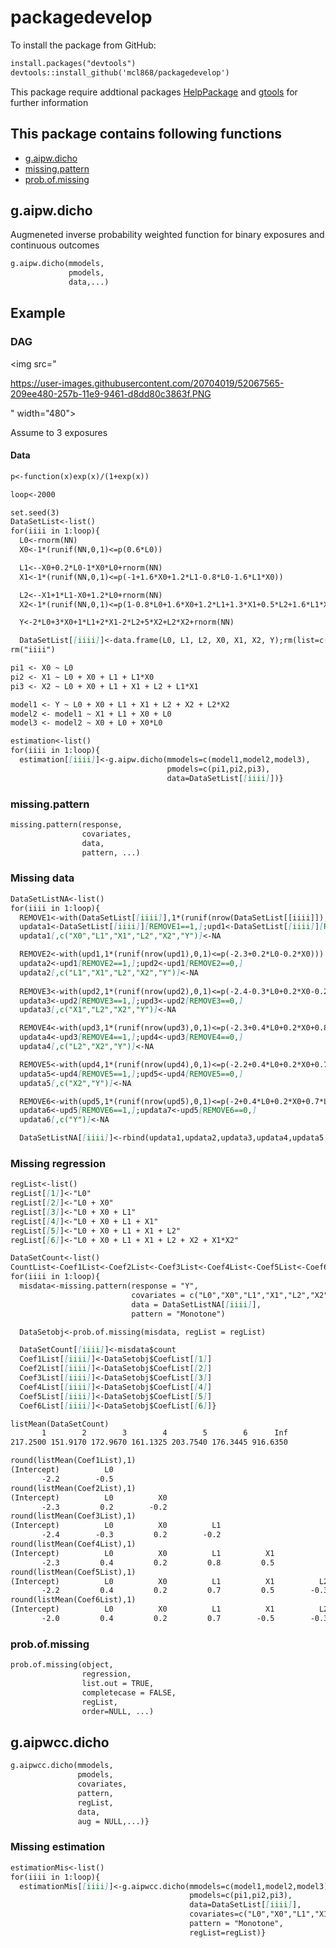 # packagedevelop

To install the package from GitHub:
```markdown
install.packages("devtools")
devtools::install_github('mcl868/packagedevelop')
```

This package require addtional packages 
[HelpPackage](https://github.com/mcl868/HelpPackage/blob/master/README.md)
and
[gtools](https://cran.r-project.org/web/packages/gtools/index.html)
for further information

## This package contains following functions
- [g.aipw.dicho](https://github.com/mcl868/packagedevelop/blob/master/README.md#gaipwdicho)
- [missing.pattern](https://github.com/mcl868/packagedevelop/blob/master/README.md#missingpattern)
- [prob.of.missing](https://github.com/mcl868/packagedevelop/blob/master/README.md#probofmissing)

## g.aipw.dicho
Augmeneted inverse probability weighted function for binary exposures and continuous outcomes
```markdown
g.aipw.dicho(mmodels,
             pmodels,
             data,...)
```

## Example
### DAG
<img src="

https://user-images.githubusercontent.com/20704019/52067565-209ee480-257b-11e9-9461-d8dd80c3863f.PNG

" width="480">

Assume to 3 exposures

#### Data
```markdown
p<-function(x)exp(x)/(1+exp(x))

loop<-2000

set.seed(3)
DataSetList<-list()
for(iiii in 1:loop){
  L0<-rnorm(NN)
  X0<-1*(runif(NN,0,1)<=p(0.6*L0))

  L1<--X0+0.2*L0-1*X0*L0+rnorm(NN)
  X1<-1*(runif(NN,0,1)<=p(-1+1.6*X0+1.2*L1-0.8*L0-1.6*L1*X0))

  L2<--X1+1*L1-X0+1.2*L0+rnorm(NN)
  X2<-1*(runif(NN,0,1)<=p(1-0.8*L0+1.6*X0+1.2*L1+1.3*X1+0.5*L2+1.6*L1*X1))

  Y<-2*L0+3*X0+1*L1+2*X1-2*L2+5*X2+L2*X2+rnorm(NN)

  DataSetList[[iiii]]<-data.frame(L0, L1, L2, X0, X1, X2, Y);rm(list=c("L0","L1","L2","X0","X1","X2","Y"))}
rm("iiii")

pi1 <- X0 ~ L0
pi2 <- X1 ~ L0 + X0 + L1 + L1*X0
pi3 <- X2 ~ L0 + X0 + L1 + X1 + L2 + L1*X1

model1 <- Y ~ L0 + X0 + L1 + X1 + L2 + X2 + L2*X2
model2 <- model1 ~ X1 + L1 + X0 + L0
model3 <- model2 ~ X0 + L0 + X0*L0

estimation<-list()
for(iiii in 1:loop){
  estimation[[iiii]]<-g.aipw.dicho(mmodels=c(model1,model2,model3), 
                                   pmodels=c(pi1,pi2,pi3), 
                                   data=DataSetList[[iiii]])}
```

### missing.pattern
```markdown
missing.pattern(response, 
                covariates, 
                data, 
                pattern, ...)
```

### Missing data
```markdown
DataSetListNA<-list()
for(iiii in 1:loop){
  REMOVE1<-with(DataSetList[[iiii]],1*(runif(nrow(DataSetList[[iiii]]),0,1)<=p(-2.2-0.5*L0)))
  updata1<-DataSetList[[iiii]][REMOVE1==1,];upd1<-DataSetList[[iiii]][REMOVE1==0,]
  updata1[,c("X0","L1","X1","L2","X2","Y")]<-NA

  REMOVE2<-with(upd1,1*(runif(nrow(upd1),0,1)<=p(-2.3+0.2*L0-0.2*X0)))
  updata2<-upd1[REMOVE2==1,];upd2<-upd1[REMOVE2==0,]
  updata2[,c("L1","X1","L2","X2","Y")]<-NA
  
  REMOVE3<-with(upd2,1*(runif(nrow(upd2),0,1)<=p(-2.4-0.3*L0+0.2*X0-0.2*L1)))
  updata3<-upd2[REMOVE3==1,];upd3<-upd2[REMOVE3==0,]
  updata3[,c("X1","L2","X2","Y")]<-NA

  REMOVE4<-with(upd3,1*(runif(nrow(upd3),0,1)<=p(-2.3+0.4*L0+0.2*X0+0.8*L1+0.5*X1)))
  updata4<-upd3[REMOVE4==1,];upd4<-upd3[REMOVE4==0,]
  updata4[,c("L2","X2","Y")]<-NA

  REMOVE5<-with(upd4,1*(runif(nrow(upd4),0,1)<=p(-2.2+0.4*L0+0.2*X0+0.7*L1+0.5*X1-0.3*L2)))
  updata5<-upd4[REMOVE5==1,];upd5<-upd4[REMOVE5==0,]
  updata5[,c("X2","Y")]<-NA

  REMOVE6<-with(upd5,1*(runif(nrow(upd5),0,1)<=p(-2+0.4*L0+0.2*X0+0.7*L1-0.5*X1-0.3*L2+1.2*X2-1.4*X1*X2)))
  updata6<-upd5[REMOVE6==1,];updata7<-upd5[REMOVE6==0,]
  updata6[,c("Y")]<-NA

  DataSetListNA[[iiii]]<-rbind(updata1,updata2,updata3,updata4,updata5,updata6,updata7)[sample(1:NN,NN),]}

```

### Missing regression
```markdown
regList<-list()
regList[[1]]<-"L0"
regList[[2]]<-"L0 + X0"
regList[[3]]<-"L0 + X0 + L1"
regList[[4]]<-"L0 + X0 + L1 + X1"
regList[[5]]<-"L0 + X0 + L1 + X1 + L2"
regList[[6]]<-"L0 + X0 + L1 + X1 + L2 + X2 + X1*X2"

DataSetCount<-list()
CountList<-Coef1List<-Coef2List<-Coef3List<-Coef4List<-Coef5List<-Coef6List<-list()
for(iiii in 1:loop){
  misdata<-missing.pattern(response = "Y",
                           covariates = c("L0","X0","L1","X1","L2","X2"),
                           data = DataSetListNA[[iiii]],
                           pattern = "Monotone")

  DataSetobj<-prob.of.missing(misdata, regList = regList)

  DataSetCount[[iiii]]<-misdata$count
  Coef1List[[iiii]]<-DataSetobj$CoefList[[1]]
  Coef2List[[iiii]]<-DataSetobj$CoefList[[2]]
  Coef3List[[iiii]]<-DataSetobj$CoefList[[3]]
  Coef4List[[iiii]]<-DataSetobj$CoefList[[4]]
  Coef5List[[iiii]]<-DataSetobj$CoefList[[5]]
  Coef6List[[iiii]]<-DataSetobj$CoefList[[6]]}

listMean(DataSetCount)
       1        2        3        4        5        6      Inf 
217.2500 151.9170 172.9670 161.1325 203.7540 176.3445 916.6350

round(listMean(Coef1List),1)
(Intercept)          L0 
       -2.2        -0.5 
round(listMean(Coef2List),1)
(Intercept)          L0          X0 
       -2.3         0.2        -0.2 
round(listMean(Coef3List),1)
(Intercept)          L0          X0          L1 
       -2.4        -0.3         0.2        -0.2 
round(listMean(Coef4List),1)
(Intercept)          L0          X0          L1          X1 
       -2.3         0.4         0.2         0.8         0.5 
round(listMean(Coef5List),1)
(Intercept)          L0          X0          L1          X1          L2 
       -2.2         0.4         0.2         0.7         0.5        -0.3 
round(listMean(Coef6List),1)
(Intercept)          L0          X0          L1          X1          L2          X2       X1:X2 
       -2.0         0.4         0.2         0.7        -0.5        -0.3         1.2        -1.4 

```


### prob.of.missing
```markdown
prob.of.missing(object,
                regression,
                list.out = TRUE,
                completecase = FALSE,
                regList,
                order=NULL, ...)
```




## g.aipwcc.dicho
```markdown
g.aipwcc.dicho(mmodels,
               pmodels,
               covariates,
               pattern,
               regList,
               data,
               aug = NULL,...)}
```





### Missing estimation
```markdown
estimationMis<-list()
for(iiii in 1:loop){
  estimationMis[[iiii]]<-g.aipwcc.dicho(mmodels=c(model1,model2,model3),
                                        pmodels=c(pi1,pi2,pi3),
                                        data=DataSetList[[iiii]],
                                        covariates=c("L0","X0","L1","X1","L2","X2"),
                                        pattern = "Monotone",
                                        regList=regList)}
```





